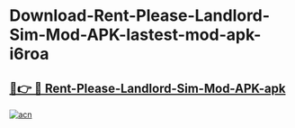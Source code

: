 # Download-Rent-Please-Landlord-Sim-Mod-APK-lastest-mod-apk-i6roa

<h2><a href="https://apkcomod.com?title=Rent-Please-Landlord-Sim-Mod-APK">🔗👉 🔴 Rent-Please-Landlord-Sim-Mod-APK-apk </a></h2>

[![acn](https://github.com/user-attachments/assets/0f9c940e-d8b0-45ae-aac7-cd30a18b3e1c)](https://apkcomod.com?title=Rent-Please-Landlord-Sim-Mod-APK)
